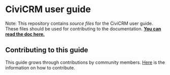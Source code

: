 # CiviCRM user guide

Note: This repository contains _source files_ for the CiviCRM user guide. These files should be used for contributing to the documentation. **[You can read the doc here.  
](https://docs.civicrm.org/user/en/stable/)**

## Contributing to this guide
This guide grows through contributions by community members. [Here](https://docs.civicrm.org/user/en/latest/the-civicrm-community/contributing-to-this-manual/) is the information on how to contribute.    


